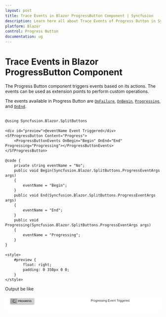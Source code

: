 ```yaml
---
layout: post
title: Trace Events in Blazor ProgressButton Component | Syncfusion
description: Learn here all about Trace Events of Progress Button in Syncfusion Blazor ProgressButton component and more.
platform: Blazor
control: Progress Button
documentation: ug
---
```


# Trace Events in Blazor ProgressButton Component

The Progress Button component triggers events based on its actions. The events can be used as extension points to perform custom operations.

The events available in Progress Button are [`OnFailure`](https://help.syncfusion.com/cr/blazor/Syncfusion.Blazor.SplitButtons.ProgressButtonEvents.html#Syncfusion_Blazor_SplitButtons_ProgressButtonEvents_OnFailure), [`OnBegin`](https://help.syncfusion.com/cr/blazor/Syncfusion.Blazor.SplitButtons.ProgressButtonEvents.html#Syncfusion_Blazor_SplitButtons_ProgressButtonEvents_OnBegin), [`Progressing`](https://help.syncfusion.com/cr/blazor/Syncfusion.Blazor.SplitButtons.ProgressButtonEvents.html#Syncfusion_Blazor_SplitButtons_ProgressButtonEvents_Progressing), and [`OnEnd`](https://help.syncfusion.com/cr/blazor/Syncfusion.Blazor.SplitButtons.ProgressButtonEvents.html#Syncfusion_Blazor_SplitButtons_ProgressButtonEvents_OnEnd).

```cshtml

@using Syncfusion.Blazor.SplitButtons

<div id="preview">@eventName Event Triggered</div>
<SfProgressButton Content="Progress">
    <ProgressButtonEvents OnBegin="Begin" OnEnd="End" Progressing="Progressing"></ProgressButtonEvents>
</SfProgressButton>

@code {
    private string eventName = "No";
    public void Begin(Syncfusion.Blazor.SplitButtons.ProgressEventArgs args)
    {
        eventName = "Begin";
    }
    public void End(Syncfusion.Blazor.SplitButtons.ProgressEventArgs args)
    {
        eventName = "End";
    }
    public void Progressing(Syncfusion.Blazor.SplitButtons.ProgressEventArgs args)
    {
        eventName = "Progressing";
    }
}

<style>
    #preview {
        float: right;
        padding: 0 350px 0 0;
    }
</style>

```

Output be like

![Progress Button Sample](./../images/pb-event.png)
